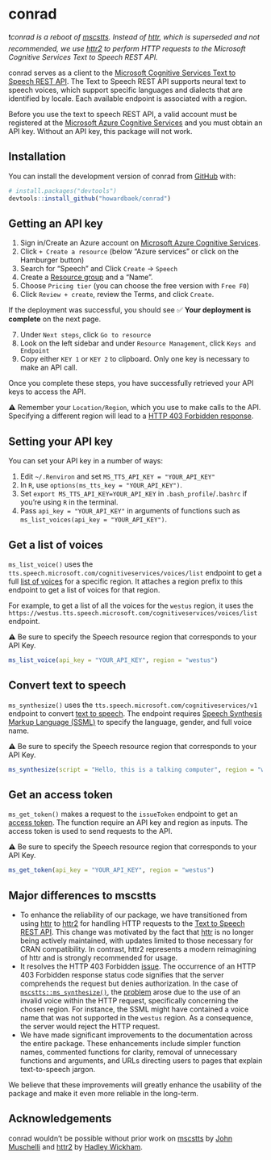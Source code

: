 
<!-- README.md is generated from README.Rmd. Please edit that file -->

# conrad

<!-- badges: start -->
<!-- badges: end -->

:exclamation:*conrad is a reboot of
[mscstts](https://github.com/muschellij2/mscstts). Instead of
[httr](https://httr.r-lib.org/#status), which is superseded and not
recommended, we use [httr2](https://httr2.r-lib.org/) to perform HTTP
requests to the Microsoft Cognitive Services Text to Speech REST API.*

conrad serves as a client to the [Microsoft Cognitive Services Text to
Speech REST
API](https://learn.microsoft.com/en-us/azure/cognitive-services/speech-service/rest-text-to-speech?tabs=streaming).
The Text to Speech REST API supports neural text to speech voices, which
support specific languages and dialects that are identified by locale.
Each available endpoint is associated with a region.

Before you use the text to speech REST API, a valid account must be
registered at the [Microsoft Azure Cognitive
Services](https://azure.microsoft.com/en-us/free/cognitive-services/)
and you must obtain an API key. Without an API key, this package will
not work.

## Installation

You can install the development version of conrad from
[GitHub](https://github.com/) with:

``` r
# install.packages("devtools")
devtools::install_github("howardbaek/conrad")
```

## Getting an API key

1.  Sign in/Create an Azure account on [Microsoft Azure Cognitive
    Services](https://azure.microsoft.com/en-us/free/cognitive-services/).
2.  Click `+ Create a resource` (below “Azure services” or click on the
    Hamburger button)
3.  Search for “Speech” and Click `Create` -\> `Speech`
4.  Create a [Resource
    group](https://learn.microsoft.com/en-us/azure/azure-resource-manager/management/manage-resource-groups-portal#what-is-a-resource-group)
    and a “Name”.
5.  Choose `Pricing tier` (you can choose the free version with
    `Free F0`)
6.  Click `Review + create`, review the Terms, and click `Create`.

If the deployment was successful, you should see :white_check_mark:
**Your deployment is complete** on the next page.

7.  Under `Next steps`, click `Go to resource`
8.  Look on the left sidebar and under `Resource Management`, click
    `Keys and Endpoint`
9.  Copy either `KEY 1` or `KEY 2` to clipboard. Only one key is
    necessary to make an API call.

Once you complete these steps, you have successfully retrieved your API
keys to access the API.

:warning: Remember your `Location/Region`, which you use to make calls
to the API. Specifying a different region will lead to a [HTTP 403
Forbidden
response](https://developer.mozilla.org/en-US/docs/Web/HTTP/Status/403).

## Setting your API key

You can set your API key in a number of ways:

1.  Edit `~/.Renviron` and set `MS_TTS_API_KEY = "YOUR_API_KEY"`
2.  In `R`, use `options(ms_tts_key = "YOUR_API_KEY")`.
3.  Set `export MS_TTS_API_KEY=YOUR_API_KEY` in
    `.bash_profile`/`.bashrc` if you’re using `R` in the terminal.
4.  Pass `api_key = "YOUR_API_KEY"` in arguments of functions such as
    `ms_list_voices(api_key = "YOUR_API_KEY")`.

## Get a list of voices

`ms_list_voice()` uses the
`tts.speech.microsoft.com/cognitiveservices/voices/list` endpoint to get
a full [list of
voices](https://learn.microsoft.com/en-us/azure/cognitive-services/speech-service/rest-text-to-speech?tabs=streaming#get-a-list-of-voices)
for a specific region. It attaches a region prefix to this endpoint to
get a list of voices for that region.

For example, to get a list of all the voices for the `westus` region, it
uses the
`https://westus.tts.speech.microsoft.com/cognitiveservices/voices/list`
endpoint.

:warning: Be sure to specify the Speech resource region that corresponds
to your API Key.

``` r
ms_list_voice(api_key = "YOUR_API_KEY", region = "westus")
```

## Convert text to speech

`ms_synthesize()` uses the
`tts.speech.microsoft.com/cognitiveservices/v1` endpoint to convert
[text to
speech](https://learn.microsoft.com/en-us/azure/cognitive-services/speech-service/rest-text-to-speech?tabs=streaming#convert-text-to-speech).
The endpoint requires [Speech Synthesis Markup Language
(SSML)](https://learn.microsoft.com/en-us/azure/cognitive-services/speech-service/speech-synthesis-markup)
to specify the language, gender, and full voice name.

:warning: Be sure to specify the Speech resource region that corresponds
to your API Key.

``` r
ms_synthesize(script = "Hello, this is a talking computer", region = "westus")
```

## Get an access token

`ms_get_token()` makes a request to the `issueToken` endpoint to get an
[access
token](https://learn.microsoft.com/en-us/azure/cognitive-services/speech-service/rest-text-to-speech?tabs=streaming#how-to-get-an-access-token).
The function require an API key and region as inputs. The access token
is used to send requests to the API.

:warning: Be sure to specify the Speech resource region that corresponds
to your API Key.

``` r
ms_get_token(api_key = "YOUR_API_KEY", region = "westus")
```

## Major differences to mscstts

- To enhance the reliability of our package, we have transitioned from
  using [httr](https://httr.r-lib.org/) to
  [httr2](https://httr2.r-lib.org/) for handling HTTP requests to the
  [Text to Speech REST
  API](https://learn.microsoft.com/en-us/azure/cognitive-services/Speech-Service/rest-text-to-speech?tabs=streaming).
  This change was motivated by the fact that
  [httr](https://httr.r-lib.org/#status) is no longer being actively
  maintained, with updates limited to those necessary for CRAN
  compatibility. In contrast, httr2 represents a modern reimagining of
  httr and is strongly recommended for usage.
- It resolves the HTTP 403 Forbidden
  [issue](https://github.com/muschellij2/mscstts/issues/13). The
  occurrence of an HTTP 403 Forbidden response status code signifies
  that the server comprehends the request but denies authorization. In
  the case of
  [`mscstts::ms_synthesize()`](https://github.com/muschellij2/mscstts/blob/master/R/ms_synthesize.R),
  the [problem](https://github.com/muschellij2/mscstts/issues/13) arose
  due to the use of an invalid voice within the HTTP request,
  specifically concerning the chosen region. For instance, the SSML
  might have contained a voice name that was not supported in the
  `westus` region. As a consequence, the server would reject the HTTP
  request.
- We have made significant improvements to the documentation across the
  entire package. These enhancements include simpler function names,
  commented functions for clarity, removal of unnecessary functions and
  arguments, and URLs directing users to pages that explain
  text-to-speech jargon.

We believe that these improvements will greatly enhance the usability of
the package and make it even more reliable in the long-term.

## Acknowledgements

conrad wouldn’t be possible without prior work on
[mscstts](https://github.com/muschellij2/mscstts) by [John
Muschelli](https://github.com/muschellij2) and
[httr2](https://github.com/r-lib/httr2) by [Hadley
Wickham](https://github.com/hadley).

